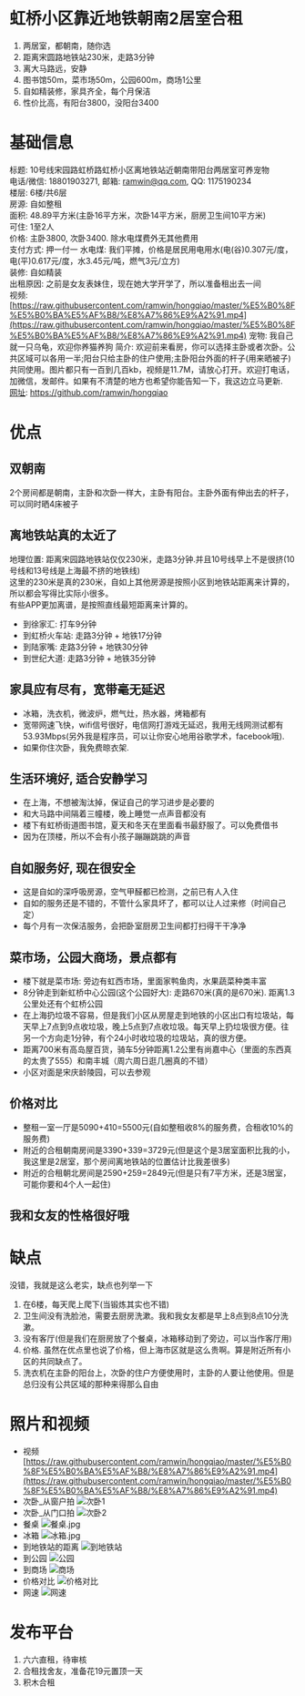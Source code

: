 # 虹桥小区靠近地铁朝南2居室合租
1. 两居室，都朝南，随你选
2. 距离宋圆路地铁站230米，走路3分钟
3. 离大马路远，安静
4. 图书馆50m，菜市场50m，公园600m，商场1公里
5. 自如精装修，家具齐全，每个月保洁
6. 性价比高，有阳台3800，没阳台3400

# 基础信息
标题: 10号线宋园路虹桥路虹桥小区离地铁站近朝南带阳台两居室可养宠物  
电话/微信: 18801903271, 邮箱: ramwin@qq.com, QQ: 1175190234  
楼层: 6楼/共6层  
房源: 自如整租  
面积: 48.89平方米(主卧16平方米，次卧14平方米，厨房卫生间10平方米)  
可住: 1至2人  
价格: 主卧3800, 次卧3400. 除水电煤费外无其他费用    
支付方式: 押一付一
水电煤: 我们平摊，价格是居民用电用水(电(谷)0.307元/度， 电(平)0.617元/度，水3.45元/吨，燃气3元/立方)  
装修: 自如精装  
出租原因: 之前是女友表妹住，现在她大学开学了，所以准备租出去一间  
视频: [https://raw.githubusercontent.com/ramwin/hongqiao/master/%E5%B0%8F%E5%B0%BA%E5%AF%B8/%E8%A7%86%E9%A2%91.mp4](https://raw.githubusercontent.com/ramwin/hongqiao/master/%E5%B0%8F%E5%B0%BA%E5%AF%B8/%E8%A7%86%E9%A2%91.mp4)
宠物: 我自己就一只乌龟，欢迎你养猫养狗
简介: 欢迎前来看房，你可以选择主卧或者次卧。公共区域可以各用一半;阳台只给主卧的住户使用;主卧阳台外面的杆子(用来晒被子)共同使用。图片都只有一百到几百kb，视频是11.7M，请放心打开。欢迎打电话，加微信，发邮件。如果有不清楚的地方也希望你能告知一下，我这边立马更新.  
[网址](https://github.com/ramwin/hongqiao): https://github.com/ramwin/hongqiao

# 优点
## 双朝南
2个房间都是朝南，主卧和次卧一样大，主卧有阳台。主卧外面有伸出去的杆子，可以同时晒4床被子

## 离地铁站真的太近了
地理位置: 距离宋园路地铁站仅仅230米，走路3分钟.并且10号线早上不是很挤(10号线和13号线是上海最不挤的地铁线)  
这里的230米是真的230米，自如上其他房源是按照小区到地铁站距离来计算的，所以都会写得比实际小很多。  
有些APP更加离谱，是按照直线最短距离来计算的。  
* 到徐家汇: 打车9分钟
* 到虹桥火车站: 走路3分钟 + 地铁17分钟
* 到陆家嘴: 走路3分钟 + 地铁30分钟
* 到世纪大道: 走路3分钟 + 地铁35分钟

## 家具应有尽有，宽带毫无延迟
* 冰箱，洗衣机，微波炉，燃气灶，热水器，烤箱都有
* 宽带网速飞快，wifi信号很好，电信网打游戏无延迟，我用无线网测试都有53.93Mbps(另外我是程序员，可以让你安心地用谷歌学术，facebook哦).
* 如果你住次卧，我免费晾衣架.

## 生活环境好, 适合安静学习
* 在上海，不想被淘汰掉，保证自己的学习进步是必要的
* 和大马路中间隔着三幢楼，晚上睡觉一点声音都没有
* 楼下有虹桥街道图书馆，夏天和冬天在里面看书最舒服了。可以免费借书
* 因为在顶楼，所以不会有小孩子蹦蹦跳跳的声音

## 自如服务好, 现在很安全
* 这是自如的深呼吸房源，空气甲醛都已检测，之前已有人入住
* 自如的服务还是不错的，不管什么家具坏了，都可以让人过来修（时间自己定）
* 每个月有一次保洁服务，会把卧室厨房卫生间都打扫得干干净净

## 菜市场，公园大商场，景点都有
* 楼下就是菜市场: 旁边有虹西市场，里面家鸭鱼肉，水果蔬菜种类丰富
* 8分钟走到新虹桥中心公园(这个公园好大): 走路670米(真的是670米). 距离1.3公里处还有个虹桥公园
* 在上海扔垃圾不容易，但是我们小区从房屋走到地铁的小区出口有垃圾站，每天早上7点到9点收垃圾，晚上5点到7点收垃圾。每天早上扔垃圾很方便。往另一个方向走1分钟，有个24小时收垃圾的垃圾站，真的很方便。
* 距离700米有高岛屋百货，骑车5分钟距离1.2公里有尚嘉中心（里面的东西真的太贵了555）和南丰城（周六周日逛几圈真的不错）
* 小区对面是宋庆龄陵园，可以去参观

## 价格对比
* 整租一室一厅是5090+410=5500元(自如整租收8%的服务费，合租收10%的服务费)
* 附近的合租朝南房间是3390+339=3729元(但是这个是3居室面积比我的小，我这里是2居室，那个房间离地铁站的位置估计比我差很多)
* 附近的合租朝北房间是2590+259=2849元(但是只有7平方米，还是3居室，可能你要和4个人一起住)

## 我和女友的性格很好哦

# 缺点
没错，我就是这么老实，缺点也列举一下
1. 在6楼，每天爬上爬下(当锻炼其实也不错)
2. 卫生间没有洗脸池，需要去厨房洗漱。我和我女友都是早上8点到8点10分洗漱。
3. 没有客厅(但是我们在厨房放了个餐桌，冰箱移动到了旁边，可以当作客厅用)
4. 价格. 虽然在优点里也说了价格，但上海市区就是这么贵啊。算是附近所有小区的共同缺点了。
5. 洗衣机在主卧的阳台上，次卧的住户方便使用时，主卧的人要让他使用。但是总归没有公共区域的那种来得那么自由

# 照片和视频
* 视频
[https://raw.githubusercontent.com/ramwin/hongqiao/master/%E5%B0%8F%E5%B0%BA%E5%AF%B8/%E8%A7%86%E9%A2%91.mp4](https://raw.githubusercontent.com/ramwin/hongqiao/master/%E5%B0%8F%E5%B0%BA%E5%AF%B8/%E8%A7%86%E9%A2%91.mp4)
* 次卧\_从窗户拍
![次卧1](./小尺寸/次卧_从窗户拍.jpg)
* 次卧\_从门口拍
![次卧2](./小尺寸/次卧_从门口拍.jpg)
* 餐桌
![餐桌.jpg](./小尺寸/餐桌.jpg)
* 冰箱
![冰箱.jpg](./小尺寸/冰箱.jpg)
* 到地铁站的距离
![到地铁站](./地铁站.png)
* 到公园
![公园](./公园.png)
* 到商场
![商场](./商场.png)
* 价格对比
![价格对比](./价格对比.png)
* 网速
![网速](./网速.png)

# 发布平台
1. 六六直租，待审核
2. 合租找舍友，准备花19元置顶一天
3. 积木合租
